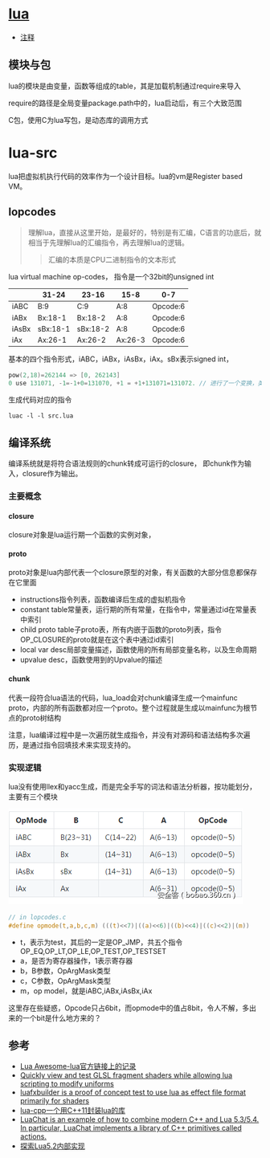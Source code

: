 # [lua](http://www.lua.org/)

- [注释](/cpl/lua/comment.lua)

## 模块与包

lua的模块是由变量，函数等组成的table，其是加载机制通过require来导入

require的路径是全局变量package.path中的，lua启动后，有三个大致范围

C包，使用C为lua写包，是动态库的调用方式

# lua-src

lua把虚拟机执行代码的效率作为一个设计目标。lua的vm是Register based VM。

## lopcodes

> 理解lua，直接从这里开始，是最好的，特别是有汇编，C语言的功底后，就相当于先理解lua的汇编指令，再去理解lua的逻辑。
>
> > 汇编的本质是CPU二进制指令的文本形式

lua virtual machine op-codes， 指令是一个32bit的unsigned int

|       | 31-24    | 23-16    | 15-8    | 0-7      |
| ----- | -------- | -------- | ------- | -------- |
| iABC  | B:9      | C:9      | A:8     | Opcode:6 |
| iABx  | Bx:18-1  | Bx:18-2  | A:8     | Opcode:6 |
| iAsBx | sBx:18-1 | sBx:18-2 | A:8     | Opcode:6 |
| iAx   | Ax:26-1  | Ax:26-2  | Ax:26-3 | Opcode:6 |

基本的四个指令形式，iABC，iABx，iAsBx，iAx。sBx表示signed int，

```c
pow(2,18)=262144 => [0, 262143] 
0 use 131071, -1=-1+0=131070, +1 = +1+131071=131072. // 进行了一个变换，类似二进制取补
```

生成代码对应的指令

```shell
luac -l -l src.lua
```

## 编译系统

编译系统就是将符合语法规则的chunk转成可运行的closure， 即chunk作为输入，closure作为输出。

### 主要概念

#### closure

closure对象是lua运行期一个函数的实例对象，

#### proto

proto对象是lua内部代表一个closure原型的对象，有关函数的大部分信息都保存在它里面

- instructions指令列表，函数编译后生成的虚拟机指令
- constant table常量表，运行期的所有常量，在指令中，常量通过id在常量表中索引
- child proto table子proto表，所有内嵌于函数的proto列表，指令OP_CLOSURE的proto就是在这个表中通过id索引
- local var desc局部变量描述，函数使用的所有局部变量名称，以及生命周期
- upvalue desc，函数使用到的Upvalue的描述

#### chunk

代表一段符合lua语法的代码，lua_load会对chunk编译生成一个mainfunc proto，内部的所有函数都对应一个proto。整个过程就是生成以mainfunc为根节点的proto树结构

注意，lua编译过程中是一次遍历就生成指令，并没有对源码和语法结构多次遍历，是通过指令回填技术来实现支持的。

### 实现逻辑

lua没有使用llex和yacc生成，而是完全手写的词法和语法分析器，按功能划分，主要有三个模块


![lua-opcode](/images/lua_opcode.png)


```c
// in lopcodes.c
#define opmode(t,a,b,c,m) (((t)<<7)|((a)<<6)|((b)<<4)|((c)<<2)|(m))
```

- t，表示为test，其后的一定是OP_JMP，共五个指令OP_EQ,OP_LT,OP_LE,OP_TEST,OP_TESTSET
- a，是否为寄存器操作，1表示寄存器
- b，B参数，OpArgMask类型
- c，C参数，OpArgMask类型
- m，op model，就是iABC,iABx,iAsBx,iAx

这里存在些疑惑，Opcode只占6bit，而opmode中的值占8bit，令人不解，多出来的一个bit是什么地方来的？

## 参考
- [Lua Awesome-lua官方链接上的记录](https://github.com/LewisJEllis/awesome-lua)
- [Quickly view and test GLSL fragment shaders while allowing lua scripting to modify uniforms ](https://github.com/nevilc/ShaderPreview)
- [luafxbuilder is a proof of concept test to use lua as effect file format primarily for shaders](https://github.com/pixeljetstream/luafxbuilder)
- [lua-cpp一个用C++11封装lua的库](https://gitee.com/linuxtongyong/lua-cpp-wrapper)
- [LuaChat is an example of how to combine modern C++ and Lua 5.3/5.4. In particular, LuaChat implements a library of C++ primitives called actions.](https://github.com/bluwireless/LuaChat)
- [探索Lua5.2内部实现](https://blog.csdn.net/yuanlin2008/article/category/1307277)
